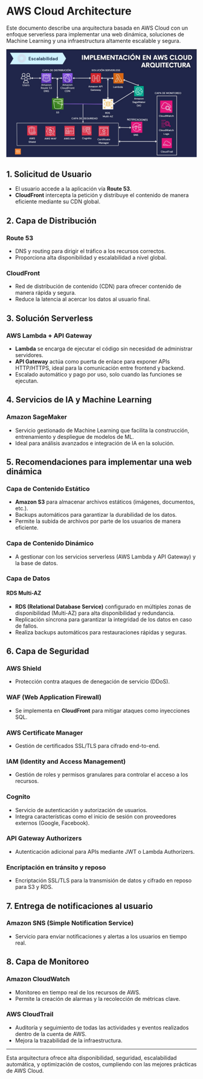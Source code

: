 # AWS Cloud Architecture

Este documento describe una arquitectura basada en AWS Cloud con un enfoque serverless para implementar una web dinámica, soluciones de Machine Learning y una infraestructura altamente escalable y segura.


<img src="EcoCityHub.jpg"></p>

## 1. Solicitud de Usuario

- El usuario accede a la aplicación vía **Route 53**.
- **CloudFront** intercepta la petición y distribuye el contenido de manera eficiente mediante su CDN global.

## 2. Capa de Distribución

### Route 53
- DNS y routing para dirigir el tráfico a los recursos correctos.
- Proporciona alta disponibilidad y escalabilidad a nivel global.

### CloudFront
- Red de distribución de contenido (CDN) para ofrecer contenido de manera rápida y segura.
- Reduce la latencia al acercar los datos al usuario final.

## 3. Solución Serverless

### AWS Lambda + API Gateway
- **Lambda** se encarga de ejecutar el código sin necesidad de administrar servidores.
- **API Gateway** actúa como puerta de enlace para exponer APIs HTTP/HTTPS, ideal para la comunicación entre frontend y backend.
- Escalado automático y pago por uso, solo cuando las funciones se ejecutan.

## 4. Servicios de IA y Machine Learning

### Amazon SageMaker
- Servicio gestionado de Machine Learning que facilita la construcción, entrenamiento y despliegue de modelos de ML.
- Ideal para análisis avanzados e integración de IA en la solución.

## 5. Recomendaciones para implementar una web dinámica

### Capa de Contenido Estático
- **Amazon S3** para almacenar archivos estáticos (imágenes, documentos, etc.).
- Backups automáticos para garantizar la durabilidad de los datos.
- Permite la subida de archivos por parte de los usuarios de manera eficiente.

### Capa de Contenido Dinámico
- A gestionar con los servicios serverless (AWS Lambda y API Gateway) y la base de datos.

### Capa de Datos

#### RDS Multi-AZ
- **RDS (Relational Database Service)** configurado en múltiples zonas de disponibilidad (Multi-AZ) para alta disponibilidad y redundancia.
- Replicación síncrona para garantizar la integridad de los datos en caso de fallos.
- Realiza backups automáticos para restauraciones rápidas y seguras.

## 6. Capa de Seguridad

### AWS Shield
- Protección contra ataques de denegación de servicio (DDoS).

### WAF (Web Application Firewall)
- Se implementa en **CloudFront** para mitigar ataques como inyecciones SQL.

### AWS Certificate Manager
- Gestión de certificados SSL/TLS para cifrado end-to-end.

### IAM (Identity and Access Management)
- Gestión de roles y permisos granulares para controlar el acceso a los recursos.

### Cognito
- Servicio de autenticación y autorización de usuarios.
- Integra características como el inicio de sesión con proveedores externos (Google, Facebook).

### API Gateway Authorizers
- Autenticación adicional para APIs mediante JWT o Lambda Authorizers.

### Encriptación en tránsito y reposo
- Encriptación SSL/TLS para la transmisión de datos y cifrado en reposo para S3 y RDS.

## 7. Entrega de notificaciones al usuario

### Amazon SNS (Simple Notification Service)
- Servicio para enviar notificaciones y alertas a los usuarios en tiempo real.

## 8. Capa de Monitoreo

### Amazon CloudWatch
- Monitoreo en tiempo real de los recursos de AWS.
- Permite la creación de alarmas y la recolección de métricas clave.

### AWS CloudTrail
- Auditoría y seguimiento de todas las actividades y eventos realizados dentro de la cuenta de AWS.
- Mejora la trazabilidad de la infraestructura.

---

Esta arquitectura ofrece alta disponibilidad, seguridad, escalabilidad automática, y optimización de costos, cumpliendo con las mejores prácticas de AWS Cloud.
